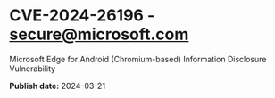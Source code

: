 # CVE-2024-26196 - secure@microsoft.com

Microsoft Edge for Android (Chromium-based) Information Disclosure Vulnerability

**Publish date:** 2024-03-21
